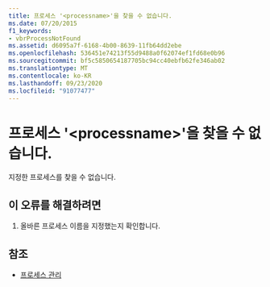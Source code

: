 ```yaml
---
title: 프로세스 '<processname>'을 찾을 수 없습니다.
ms.date: 07/20/2015
f1_keywords:
- vbrProcessNotFound
ms.assetid: d6095a7f-6168-4b00-8639-11fb64dd2ebe
ms.openlocfilehash: 536451e74213f55d9488a0f62074ef1fd68e0b96
ms.sourcegitcommit: bf5c5850654187705bc94cc40ebfb62fe346ab02
ms.translationtype: MT
ms.contentlocale: ko-KR
ms.lasthandoff: 09/23/2020
ms.locfileid: "91077477"
---
```

# <a name="process-processname-was-not-found"></a>프로세스 '\<processname>'을 찾을 수 없습니다.

지정한 프로세스를 찾을 수 없습니다.  
  
## <a name="to-correct-this-error"></a>이 오류를 해결하려면  
  
1. 올바른 프로세스 이름을 지정했는지 확인합니다.  
  
## <a name="see-also"></a>참조

- [프로세스 관리](/previous-versions/visualstudio/visual-studio-2008/z63bbakd(v=vs.90))
